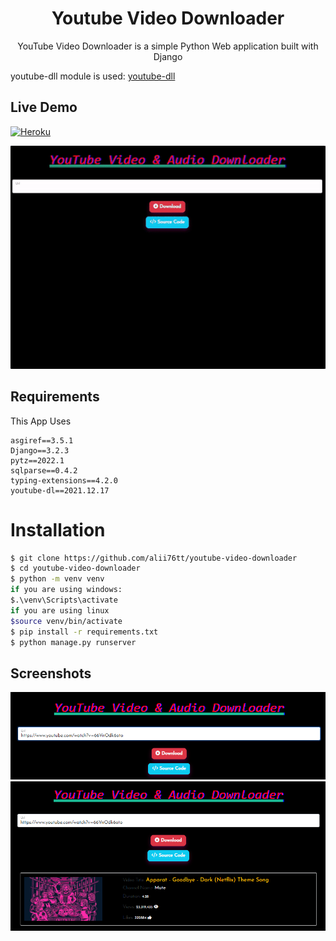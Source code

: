 <h1 align='center'>Youtube Video Downloader</h1>
<p align='center'>YouTube Video Downloader is a simple Python Web application built with Django</p>
<p>youtube-dll module is used: <a href="https://github.com/ytdl-org/youtube-dl">youtube-dll</a></p>

## Live Demo
[![Heroku](https://heroku-badge.herokuapp.com/?app=heroku-badge)](https://youtube-video-download-yt.herokuapp.com/)


<p align="center">
    <a href="https://alii76ttytclone.pythonanywhere.com/">
        <img src="./images/1.gif"
            alt="Update Github Stats" title="django-yt-clone">
    </a>
</p>

## Requirements
This App Uses
```
asgiref==3.5.1
Django==3.2.3
pytz==2022.1
sqlparse==0.4.2
typing-extensions==4.2.0
youtube-dl==2021.12.17
```

# Installation

```sh
$ git clone https://github.com/alii76tt/youtube-video-downloader
$ cd youtube-video-downloader
$ python -m venv venv
if you are using windows:
$.\venv\Scripts\activate
if you are using linux
$source venv/bin/activate
$ pip install -r requirements.txt
$ python manage.py runserver
```

## Screenshots
<p align="center">
    <img src="./images/1.png">
    <img src="./images/2.png">
</p
"# youtube_downloader" 
